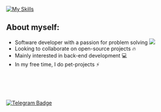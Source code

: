 [![My Skills](https://skillicons.dev/icons?i=git,javascript,typescript,python&theme=dark)](https://skillicons.dev)


## About myself:

- Software developer with a passion for problem solving ![](https://cdn.betterttv.net/emote/609431bc39b5010444d0cbdc/1x)
- Looking to collaborate on open-source projects :fire: 
- Mainly interested in back-end development :computer:
- In my free time, I do pet-projects :zap: 




<br><br><br><br>
   <a href="https://t.me/f1rec0de">
    <img src="https://img.shields.io/badge/Telegram-blue?style=for-the-badge&logo=Telegram&logoColor=white" alt="Telegram Badge"/>
  </a>
